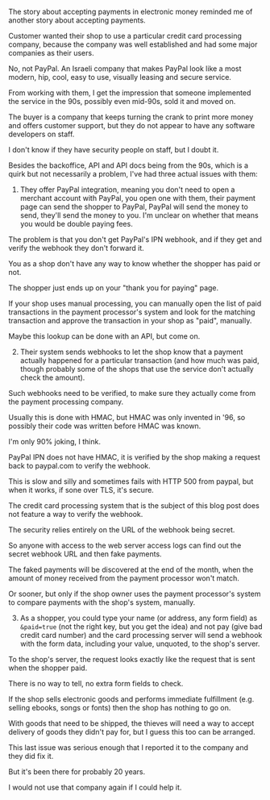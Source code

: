 The story about accepting payments in electronic money reminded me of
another story about accepting payments.

Customer wanted their shop to use a particular credit card processing company,
because the company was well established and had some major companies as their users.

No, not PayPal. An Israeli company that makes PayPal look like a most modern,
hip, cool, easy to use, visually leasing and secure service.

From working with them, I get the impression that someone implemented the service
in the 90s, possibly even mid-90s, sold it and moved on.

The buyer is a company that keeps
turning the crank to print more money and offers customer support,
but they do not appear to have any software developers on staff.

I don't know if they have security people on staff, but I doubt it.

Besides the backoffice, API and API docs being from the 90s,
which is a quirk but not necessarily a problem,
I've had three actual issues with them:

1. They offer PayPal integration, meaning you don't need to
open a merchant account with PayPal, you open one with them,
their payment page can send the shopper to PayPal,
PayPal will send the money to send, they'll send the money to you.
I'm unclear on whether that means you would be double paying fees.

The problem is that you don't get PayPal's IPN webhook,
and if they get and verify the webhook they don't forward it.

You as a shop don't have any way to know whether the shopper has paid or not.

The shopper just ends up on your "thank you for paying" page.

If your shop uses manual processing, you can manually open the list of paid transactions
in the payment processor's system and look for the matching transaction
and approve the transaction in your shop as "paid", manually.

Maybe this lookup can be done with an API, but come on.

2. Their system sends webhooks to let the shop know that a payment actually happened for a particular transaction
(and how much was paid, though probably some of the shops that use the service don't actually check the amount).

Such webhooks need to be verified, to make sure they actually come from the payment processing company.

Usually this is done with HMAC, but HMAC was only invented in '96, so possibly their code was written before HMAC was known.

I'm only 90% joking, I think.

PayPal IPN does not have HMAC, it is verified by the shop making a request back to paypal.com to verify the webhook.

This is slow and silly and sometimes fails with HTTP 500 from paypal, but when it works, if sone over TLS, it's secure.

The credit card processing system that is the subject of this blog post does not feature a way to verify the webhook.

The security relies entirely on the URL of the webhook being secret.

So anyone with access to the web server access logs can find out the secret webhook URL and then fake payments.

The faked payments will be discovered at the end of the month, when the amount of money received from the payment processor won't match.

Or sooner, but only if the shop owner uses the payment processor's system to compare payments with the shop's system, manually.

3. As a shopper, you could type your name (or address, any form field)
as `&paid=true` (not the right key, but you get the idea) and
not pay (give bad credit card number) and the card processing server will send a
webhook with the form data, including your value, unquoted, to the shop's server.

To the shop's server, the request looks exactly like the request that is sent when the shopper paid.

There is no way to tell, no extra form fields to check.

If the shop sells electronic goods and performs immediate fulfillment (e.g. selling ebooks, songs or fonts)
then the shop has nothing to go on.

With goods that need to be shipped, the thieves will need a way to accept delivery of goods they didn't pay for,
but I guess this too can be arranged.

This last issue was serious enough that I reported it to the company and they did fix it.

But it's been there for probably 20 years.

I would not use that company again if I could help it.
